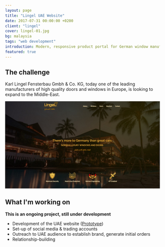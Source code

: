 ```yaml
---
layout: page
title: "Lingel UAE Website"
date: 2017-07-31 00:00:00 +0200
client: "lingel"
cover: lingel-01.jpg
bg: malaysia
tags: "web development"
introduction: Modern, responsive product portal for German window manufacturer.
featured: true
---
```


## The challenge

Karl Lingel Fensterbau Gmbh & Co. KG, today one of the leading manufacturers of high quality doors and windows in Europe, is looking to expand to the Middle-East.

<img src="/assets/images/projects/lingel-01.jpg">

## What I'm working on

**This is an ongoing project, still under development**

- Development of the UAE website ([Prototype](https://dtseqryd5i3c0.cloudfront.net))
- Set-up of social media & trading accounts
- Outreach to UAE audience to establish brand, generate initial orders
- Relationship-building
